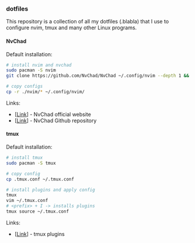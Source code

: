 ### dotfiles
This repository is a collection of all my dotfiles (.blabla) 
that I use to configure nvim, tmux and many other Linux programs.  

#### NvChad
Default installation:
```bash
# install nvim and nvchad
sudo pacman -S nvim 
git clone https://github.com/NvChad/NvChad ~/.config/nvim --depth 1 && nvim

# copy configs
cp -r ./nvim/* ~/.config/nvim/
```
  
Links:
* [[Link](https://nvchad.com)] - NvChad official website
* [[Link](https://github.com/NvChad/NvChad)] - NvChad Github repository


#### tmux
Default installation:
```bash
# install tmux
sudo pacman -S tmux

# copy config
cp .tmux.conf ~/.tmux.conf

# install plugins and apply config
tmux
vim ~/.tmux.conf
# <prefix> + I -> installs plugins
tmux source ~/.tmux.conf
```

Links:
* [[Link](https://github.com/tmux-plugins/tpm)] - tmux plugins

